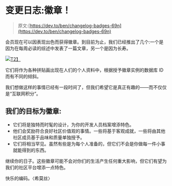 # 变更日志:徽章！

> 原文:[https://dev.to/ben/changelog-badges-69n](https://dev.to/ben/changelog-badges-69n)

会员现在可以因表现出色而获得徽章。到目前为止，我们已经推出了几个:一个是因为在每周必读的综述中发表了一篇文章，另一个是因为长寿。

[![](../Images/9675fc9040cce04ce9b5b28a3fe37d21.png)T2】](https://res.cloudinary.com/practicaldev/image/fetch/s--EvRQD-c2--/c_limit%2Cf_auto%2Cfl_progressive%2Cq_auto%2Cw_880/https://cl.ly/2h2Y2s1A2u3s/Image%25202018-05-25%2520at%25203.34.29%2520PM.png)

它们将作为各种拼贴画出现在人们的个人资料中，根据授予徽章实例的数据库 ID 而有不同的倾斜。

我们想做这样的事情已经有一段时间了，但我们希望它是真正有趣的——而不仅仅是“互联网积分”。

## 我们的目标为徽章:

*   它们将是独特而时髦的设计，为你的开发人员档案增添特色。
*   他们会奖励符合良好社区价值观的事情。一些将基于客观成就，一些将由其他社区成员基于品味和质量单独授予。
*   它们将相当罕见。虽然有些是为每个人准备的，但它们不会是你做每一件小事就能得到的东西。

继续你的日子。这些徽章可能不会对你们的生活产生任何重大影响，但它们有望为我们的社区平台增添一点特色。

快乐的编码。〈希莫丝〉